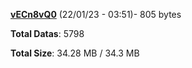 [**vECn8vQ0**](/data/vECn8vQ0.txt) (22/01/23 - 03:51)- 805 bytes

**Total Datas**: 5798

**Total Size**: 34.28 MB / 34.3 MB